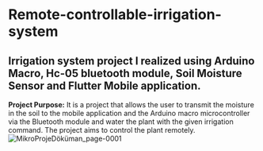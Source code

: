 # Remote-controllable-irrigation-system
## Irrigation system project I realized using Arduino Macro, Hc-05 bluetooth module, Soil Moisture Sensor and Flutter Mobile application.
**Project Purpose:** It is a project that allows the user to transmit the moisture in the soil to the mobile application and the Arduino macro microcontroller via the Bluetooth module and water the plant with the given irrigation command. The project aims to control the plant remotely.
![MikroProjeDöküman_page-0001](https://github.com/muhammedgmbsg/Remote-controllable-irrigation-system/assets/95706061/43dc3b39-41ab-4d77-a8ce-988d1fb99a65)
